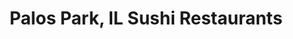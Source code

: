 ---
layout: city
title: Palos Park, IL Sushi Restaurants
permalink: /illinois/palos-park/
stateAbbr: IL
stateName: Illinois
cityName: Palos Park

---